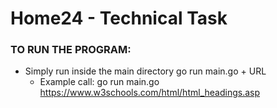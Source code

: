 # Home24 - Technical Task


### TO RUN THE PROGRAM:
- Simply run inside the main directory go run main.go + URL 
  - Example call: go run main.go https://www.w3schools.com/html/html_headings.asp 
 
